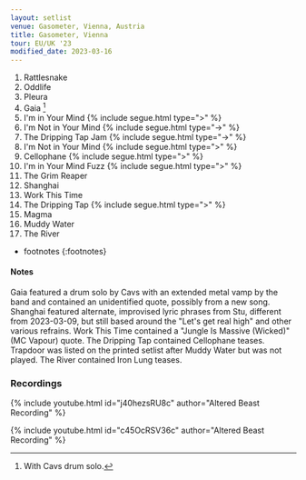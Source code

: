 ```yaml
---
layout: setlist
venue: Gasometer, Vienna, Austria
title: Gasometer, Vienna
tour: EU/UK '23
modified_date: 2023-03-16
---
```


1. Rattlesnake
2. Oddlife
3. Pleura
4. Gaia
   [^1]
5. I'm in Your Mind
   {% include segue.html type=">" %}
6. I'm Not in Your Mind
   {% include segue.html type="->" %}
7. The Dripping Tap Jam 
   {% include segue.html type="->" %}   
8. I'm Not in Your Mind
   {% include segue.html type=">" %}
9. Cellophane
   {% include segue.html type=">" %}
10. I'm in Your Mind Fuzz
   {% include segue.html type=">" %}
11. The Grim Reaper
12. Shanghai
13. Work This Time
14. The Dripping Tap
    {% include segue.html type=">" %}
15. Magma
16. Muddy Water
17. The River

<!--snippet-->
* footnotes
{:footnotes}
[^1]: With Cavs drum solo.

#### Notes
Gaia featured a drum solo by Cavs with an extended metal vamp by the band and contained an unidentified quote, possibly from a new song. Shanghai featured alternate, improvised lyric phrases from Stu, different from 2023-03-09, but still based around the "Let's get real high" and other various refrains. Work This Time contained a "Jungle Is Massive (Wicked)" (MC Vapour) quote. The Dripping Tap contained Cellophane teases. Trapdoor was listed on the printed setlist after Muddy Water but was not played. The River contained Iron Lung teases.

### Recordings

{% include youtube.html id="j40hezsRU8c" author="Altered Beast Recording" %}

{% include youtube.html id="c45OcRSV36c" author="Altered Beast Recording" %}
